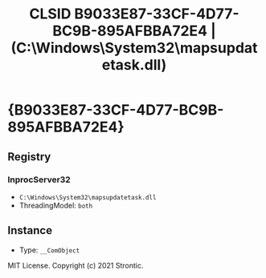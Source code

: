 ﻿---
title: "CLSID B9033E87-33CF-4D77-BC9B-895AFBBA72E4 | (C:\\Windows\\System32\\mapsupdatetask.dll)"
excerpt: What is COM-Object CLSID B9033E87-33CF-4D77-BC9B-895AFBBA72E4?
---

# {B9033E87-33CF-4D77-BC9B-895AFBBA72E4}


## Registry


### InprocServer32

* `C:\Windows\System32\mapsupdatetask.dll`
* ThreadingModel: `both`

## Instance

* Type: `__ComObject`

MIT License. Copyright (c) 2021 Strontic.


